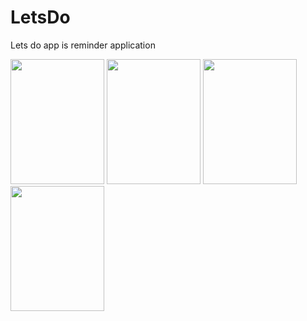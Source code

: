 # LetsDo
Lets do app is reminder application

<img src="https://cloud.githubusercontent.com/assets/12206972/13558634/68bcf7b4-e3bd-11e5-9c23-2812420fad59.png" width="150px" height="200px" />
<img src="https://cloud.githubusercontent.com/assets/12206972/13558634/68bcf7b4-e3bd-11e5-9c23-2812420fad59.png" width="150px" height="200px" />
<img src="https://cloud.githubusercontent.com/assets/12206972/13558634/68bcf7b4-e3bd-11e5-9c23-2812420fad59.png" width="150px" height="200px" />

<img src="https://cloud.githubusercontent.com/assets/12206972/13558339/3d9cf77e-e3b7-11e5-8334-8e8815d1421f.png" width="150px" height="200px" />


